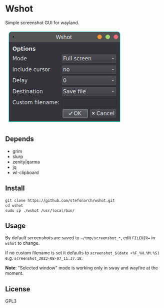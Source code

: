 # Wshot

Simple screenshot GUI for wayland.

![Image of Wshot](wshot1.png)

## Depends

- grim
- slurp
- zenity|qarma
- jq
- wl-clipboard

## Install

```
git clone https://github.com/stefonarch/wshot.git
cd wshot
sudo cp ./wshot /usr/local/bin/
```


## Usage

By default screenshots are saved to `~/tmp/screenshot_*`, edit `FILEDIR=` in `wshot` to change.

If no custom filename is set it defaults to `screenshot_$(date +%F_%H.%M.%S)` e.g. `screenshot_2023-08-07_11.37.18`.

**Note**: "Selected window" mode is working only in sway and wayfire at the moment.

## License

GPL3




